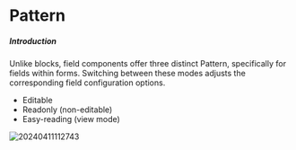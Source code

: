 # Pattern

##### Introduction

Unlike blocks, field components offer three distinct Pattern, specifically for fields within forms. Switching between these modes adjusts the corresponding field configuration options.

- Editable
- Readonly (non-editable)
- Easy-reading (view mode)

![20240411112743](https://static-docs.nocobase.com/20240411112743.png)
